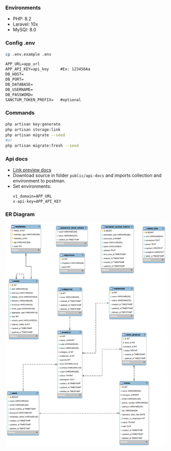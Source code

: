 ### Environments
- PHP: 8.2
- Laravel: 10x
- MySQl: 8.0

### Config .env
```sh
cp .env.example .env
```
```.env
APP_URL=app_url
APP_API_KEY=api_key     #Ex: 123456Aa
DB_HOST=
DB_PORT=
DB_DATABASE=
DB_USERNAME=
DB_PASSWORD=
SANCTUM_TOKEN_PREFIX=   #optional
```

### Commands
```sh
php artisan key:generate
php artisan storage:link
php artisan migrate --seed
#or
php artisan migrate:fresh --seed
```

### Api docs
- [Link preview docs](https://documenter.getpostman.com/view/12816675/2s9Y5eLdxc)
- Download source in folder `public/api-docs` and imports collection and environment to postman.
- Set environments:
    ```.env
    v1_domain=APP_URL
    x-api-key=APP_API_KEY
    ```

### ER Diagram
![ER Diagram](./public/images/sm-erd.png)
